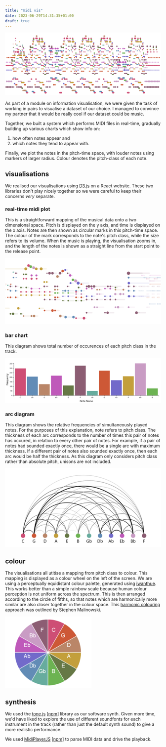 ```yaml
---
title: "midi vis"
date: 2023-06-29T14:31:35+01:00
draft: true
---
```


![banner](vis.png)

As part of a module on information visualisation, we were given the task of working in pairs to visualise a dataset of our choice. I managed to convince my partner that it would be really cool if our dataset could be music.

Together, we built a system which performs MIDI files in real-time, gradually building up various charts which show info on:
1. how often notes appear and
2. which notes they tend to appear with.

Finally, we plot the notes in the pitch-time space, with louder notes using markers of larger radius. Colour denotes the pitch-class of each note.

## visualisations
We realised our visualisations using [D3.js](https://d3js.org/) on a React website. These two libraries don't play nicely together so we were careful to keep their concerns *very* separate.
### real-time midi plot
This is a straightforward mapping of the musical data onto a two dimensional space. Pitch is displayed on the y axis, and time is displayed on the x axis. Notes are then shown as circular marks in this pitch-time space. The colour of the mark corresponds to the note's pitch class, while the size refers to its volume. When the music is playing, the visualisation zooms in, and the length of the notes is shown as a straight line from the start point to the release point.

![midi](playing.png)

### bar chart
This diagram shows total number of occurences of each pitch class in the track.

![bar](bar.png)

### arc diagram
This diagram shows the relative frequencies of simultaneously played notes. For the purposes of this explanation, note refers to pitch class. The thickness of each arc corresponds to the number of times this pair of notes has occured, in relation to every other pair of notes. For example, if a pair of notes had sounded exactly once, there would be a single arc with maximum thickness. If a different pair of notes also sounded exactly once, then each arc would be half the thickness. As this diagram only considers pitch class rather than absolute pitch, unisons are not included.

![arc](arc.png)

## colour

The visualisations all utitise a mapping from pitch class to colour. This mapping is displayed as a colour wheel on the left of the screen. We are using a perceptually equidistant colour palette, generated using [iwanthue](https://medialab.github.io/iwanthue/). This works better than a simple rainbow scale because human colour perception is not uniform across the spectrum. This is then arranged according to the circle of fifths, so that notes which are harmonically more similar are also closer together in the colour space. This [harmonic colouring](https://www.musanim.com/HarmonicColoring/) approach was outlined by Stephen Malinowski.

<img src="legend.png" alt="colours" style="width:20em;"/>

## synthesis
We used the [tone.js](https://tonejs.github.io/) \[[npm](https://www.npmjs.com/package/tone)\] library as our software synth. Given more time, we'd have liked to explore the use of different soundfonts for each instrument in the track (rather than just the default synth sound) to give a more realistic performance.

We used [MidiPlayerJS](https://github.com/grimmdude/MidiPlayerJS#readme) \[[npm](https://www.npmjs.com/package/midi-player-js)\] to parse MIDI data and drive the playback.


